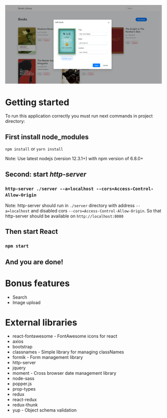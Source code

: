 ![Screenshot](screenshot.png)

# Getting started

To run this application correctly you must run next commands in project directory:

## First install node_modules
`npm install` or `yarn install`

Note: Use latest nodejs (version 12.3.1+) with npm version of 6.8.0+

## Second: start *http-server*

### `http-server ./server --a=localhost --cors=Access-Control-Allow-Origin`

Note: http-server should run in `./server` directory with address `--a=localhost` and disabled cors `--cors=Access-Control-Allow-Origin`.
So that http-server should be available on `http://localhost:8080`

## Then start React

### `npm start`

## And you are done!

# Bonus features
* Search
* Image upload


# External libraries
* react-fontawesome - FontAwesome icons for react
* axios
* bootstrap
* classnames - Simple library for managing classNames 
* formik - Form management library
* http-server
* jquery
* moment - Cross browser date management library
* node-sass
* popper.js
* prop-types
* redux
* react-redux
* redux-thunk
* yup - Object schema validation

